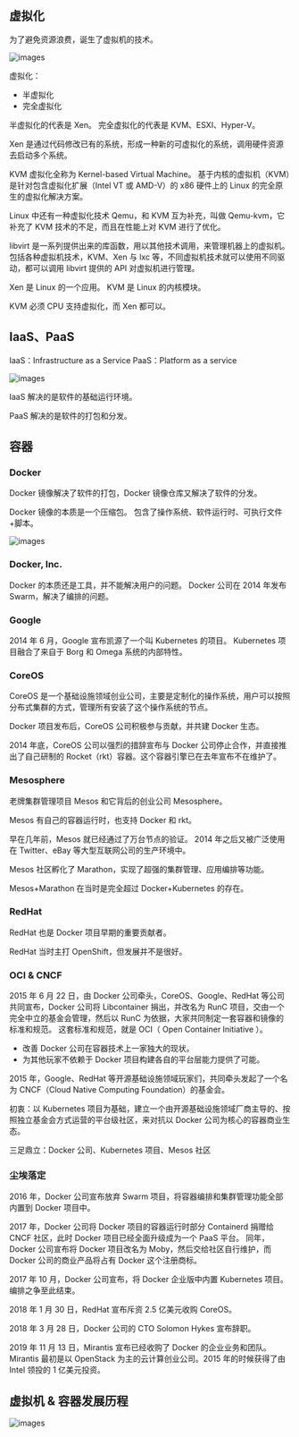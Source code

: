 ## 虚拟化

为了避免资源浪费，诞生了虚拟机的技术。

![images](https://70data.oss-cn-beijing.aliyuncs.com/note/20200920152700.jpg)

虚拟化：
- 半虚拟化
- 完全虚拟化

半虚拟化的代表是 Xen。
完全虚拟化的代表是 KVM、ESXI、Hyper-V。

Xen 是通过代码修改已有的系统，形成一种新的可虚拟化的系统，调用硬件资源去启动多个系统。

KVM 虚拟化全称为 Kernel-based Virtual Machine。
基于内核的虚拟机（KVM）是针对包含虚拟化扩展（Intel VT 或 AMD-V）的 x86 硬件上的 Linux 的完全原生的虚拟化解决方案。

Linux 中还有一种虚拟化技术 Qemu，和 KVM 互为补充，叫做 Qemu-kvm，它补充了 KVM 技术的不足，而且在性能上对 KVM 进行了优化。

libvirt 是一系列提供出来的库函数，用以其他技术调用，来管理机器上的虚拟机。
包括各种虚拟机技术，KVM、Xen 与 lxc 等，不同虚拟机技术就可以使用不同驱动，都可以调用 libvirt 提供的 API 对虚拟机进行管理。

Xen 是 Linux 的一个应用。
KVM 是 Linux 的内核模块。

KVM 必须 CPU 支持虚拟化，而 Xen 都可以。

## IaaS、PaaS

IaaS：Infrastructure as a Service
PaaS：Platform as a service

![images](https://70data.oss-cn-beijing.aliyuncs.com/note/20200920161826.png)

IaaS 解决的是软件的基础运行环境。

PaaS 解决的是软件的打包和分发。

## 容器

### Docker

Docker 镜像解决了软件的打包，Docker 镜像仓库又解决了软件的分发。

Docker 镜像的本质是一个压缩包。
包含了操作系统、软件运行时、可执行文件+脚本。

![images](https://70data.oss-cn-beijing.aliyuncs.com/note/20200920163700.jpg)

### Docker, Inc.

Docker 的本质还是工具，并不能解决用户的问题。
Docker 公司在 2014 年发布 Swarm，解决了编排的问题。

### Google

2014 年 6 月，Google 宣布凯源了一个叫 Kubernetes 的项目。
Kubernetes 项目融合了来自于 Borg 和 Omega 系统的内部特性。

### CoreOS

CoreOS 是一个基础设施领域创业公司，主要是定制化的操作系统，用户可以按照分布式集群的方式，管理所有安装了这个操作系统的节点。

Docker 项目发布后，CoreOS 公司积极参与贡献，并共建 Docker 生态。

2014 年底，CoreOS 公司以强烈的措辞宣布与 Docker 公司停止合作，并直接推出了自己研制的 Rocket（rkt）容器。这个容器引擎已在去年宣布不在维护了。

### Mesosphere

老牌集群管理项目 Mesos 和它背后的创业公司 Mesosphere。

Mesos 有自己的容器运行时，也支持 Docker 和 rkt。

早在几年前，Mesos 就已经通过了万台节点的验证。
2014 年之后又被广泛使用在 Twitter、eBay 等大型互联网公司的生产环境中。

Mesos 社区孵化了 Marathon，实现了超强的集群管理、应用编排等功能。

Mesos+Marathon 在当时是完全超过 Docker+Kubernetes 的存在。

### RedHat

RedHat 也是 Docker 项目早期的重要贡献者。

RedHat 当时主打 OpenShift，但发展并不是很好。

### OCI & CNCF

2015 年 6 月 22 日，由 Docker 公司牵头，CoreOS、Google、RedHat 等公司共同宣布，Docker 公司将 Libcontainer 捐出，并改名为 RunC 项目，交由一个完全中立的基金会管理，然后以 RunC 为依据，大家共同制定一套容器和镜像的标准和规范。
这套标准和规范，就是 OCI（ Open Container Initiative ）。

- 改善 Docker 公司在容器技术上一家独大的现状。
- 为其他玩家不依赖于 Docker 项目构建各自的平台层能力提供了可能。

2015 年，Google、RedHat 等开源基础设施领域玩家们，共同牵头发起了一个名为 CNCF（Cloud Native Computing Foundation）的基金会。

初衷：以 Kubernetes 项目为基础，建立一个由开源基础设施领域厂商主导的、按照独立基金会方式运营的平台级社区，来对抗以 Docker 公司为核心的容器商业生态。

三足鼎立：Docker 公司、Kubernetes 项目、Mesos 社区

### 尘埃落定

2016 年，Docker 公司宣布放弃 Swarm 项目，将容器编排和集群管理功能全部内置到 Docker 项目中。

2017 年，Docker 公司将 Docker 项目的容器运行时部分 Containerd 捐赠给 CNCF 社区，此时 Docker 项目已经全面升级成为一个 PaaS 平台。
同年，Docker 公司宣布将 Docker 项目改名为 Moby，然后交给社区自行维护，而 Docker 公司的商业产品将占有 Docker 这个注册商标。

2017 年 10 月，Docker 公司宣布，将 Docker 企业版中内置 Kubernetes 项目。编排之争至此结束。

2018 年 1 月 30 日，RedHat 宣布斥资 2.5 亿美元收购 CoreOS。

2018 年 3 月 28 日，Docker 公司的 CTO Solomon Hykes 宣布辞职。

2019 年 11 月 13 日，Mirantis 宣布已经收购了 Docker 的企业业务和团队。
Mirantis 最初是以 OpenStack 为主的云计算创业公司。2015 年的时候获得了由 Intel 领投的 1 亿美元投资。

## 虚拟机 & 容器发展历程

![images](https://70data.oss-cn-beijing.aliyuncs.com/note/20200920122709.png)

